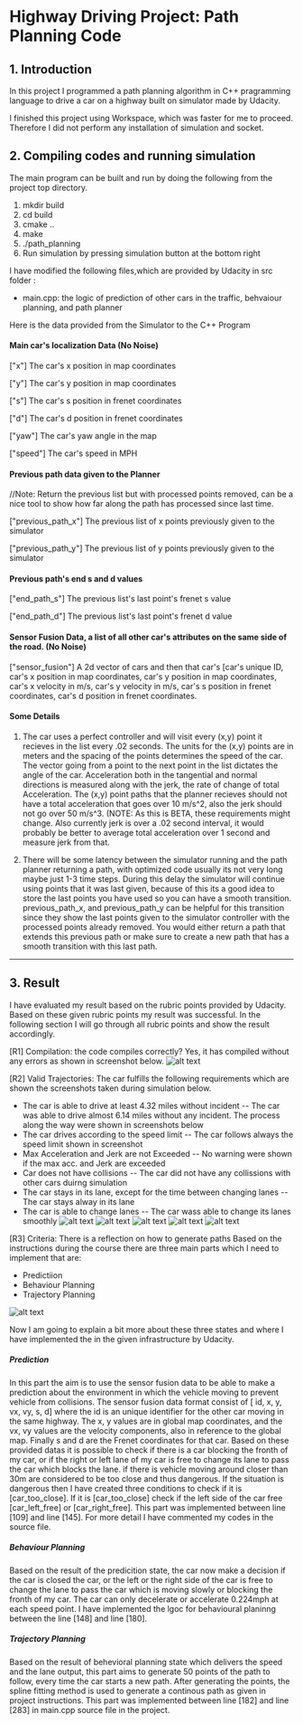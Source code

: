 # Highway Driving Project: Path Planning Code

## 1. Introduction

In this project I programmed a path planning algorithm in C++ pragramming language to drive a car on a highway built on simulator made by Udacity.

I finished this project using Workspace, which was faster for me to proceed. Therefore I did not perform any installation of simulation and socket.

[image1]: ./start.PNG "compile and run"
[image2]: ./result.PNG "Result 1"
[image3]: ./result2.PNG "Result 2"
[image4]: ./result3.PNG "Result 3"
[image5]: ./result4.PNG "Result 4"
[image6]: ./result5.PNG "Result 5"
[image7]: ./outline.PNG "Result 5"


## 2. Compiling codes and running simulation

The main program can be built and run by doing the following from the project top directory. 

1. mkdir build
2. cd build
3. cmake ..
4. make
5. ./path_planning
6. Run simulation by pressing simulation button at the bottom right

I have modified the following files,which are provided by Udacity in src folder :

- main.cpp: the logic of prediction of other cars in the traffic, behvaiour planning, and path planner

Here is the data provided from the Simulator to the C++ Program

#### Main car's localization Data (No Noise)

["x"] The car's x position in map coordinates

["y"] The car's y position in map coordinates

["s"] The car's s position in frenet coordinates

["d"] The car's d position in frenet coordinates

["yaw"] The car's yaw angle in the map

["speed"] The car's speed in MPH

#### Previous path data given to the Planner

//Note: Return the previous list but with processed points removed, can be a nice tool to show how far along
the path has processed since last time. 

["previous_path_x"] The previous list of x points previously given to the simulator

["previous_path_y"] The previous list of y points previously given to the simulator

#### Previous path's end s and d values 

["end_path_s"] The previous list's last point's frenet s value

["end_path_d"] The previous list's last point's frenet d value

#### Sensor Fusion Data, a list of all other car's attributes on the same side of the road. (No Noise)

["sensor_fusion"] A 2d vector of cars and then that car's [car's unique ID, car's x position in map coordinates, car's y position in map coordinates, car's x velocity in m/s, car's y velocity in m/s, car's s position in frenet coordinates, car's d position in frenet coordinates. 

#### Some Details

1. The car uses a perfect controller and will visit every (x,y) point it recieves in the list every .02 seconds. The units for the (x,y) points are in meters and the spacing of the points determines the speed of the car. The vector going from a point to the next point in the list dictates the angle of the car. Acceleration both in the tangential and normal directions is measured along with the jerk, the rate of change of total Acceleration. The (x,y) point paths that the planner recieves should not have a total acceleration that goes over 10 m/s^2, also the jerk should not go over 50 m/s^3. (NOTE: As this is BETA, these requirements might change. Also currently jerk is over a .02 second interval, it would probably be better to average total acceleration over 1 second and measure jerk from that.

2. There will be some latency between the simulator running and the path planner returning a path, with optimized code usually its not very long maybe just 1-3 time steps. During this delay the simulator will continue using points that it was last given, because of this its a good idea to store the last points you have used so you can have a smooth transition. previous_path_x, and previous_path_y can be helpful for this transition since they show the last points given to the simulator controller with the processed points already removed. You would either return a path that extends this previous path or make sure to create a new path that has a smooth transition with this last path.


---
## 3. Result

I have evaluated my result based on the rubric points provided by Udacity. Based on these given rubric points my result was successful. In the following section I will go through all rubric points and show the result accordingly. 

[R1] Compilation: the code compiles correctly?
Yes, it has compiled without any errors as shown in screenshot below.
![alt text][image1] 

[R2] Valid Trajectories: The car fulfills the following requirements which are shown the screenshots taken during simulation below.
- The car is able to drive at least 4.32 miles without incident
-- The car was able to drive almost 6.14 miles without any incident. The process along the way were shown in screenshots below
- The car drives according to the speed limit
-- The car follows always the speed limit shown in screenshot
- Max Acceleration and Jerk are not Exceeded
-- No warning were shown if the max acc. and Jerk are exceeded
- Car does not have collisions
-- The car did not have any collissions with other cars duirng simulation
- The car stays in its lane, except for the time between changing lanes
-- The car stays alway in its lane 
- The car is able to change lanes
-- The car wass able to change its lanes smoothly
![alt text][image3] 
![alt text][image2]
![alt text][image4]
![alt text][image5] 
![alt text][image6] 

[R3] Criteria: There is a reflection on how to generate paths
Based on the instructions during the course there are three main parts which I need to implement that are:
- Predictiion
- Behaviour Planning
- Trajectory Planning

![alt text][image7] 

Now I am going to explain a bit more about these three states and where I have implemented the in the given infrastructure by Udacity.

##### Prediction
In this part the aim is to use the sensor fusion data to be able to make a prediction about the environment in which the vehicle moving to prevent vehicle from collisions. The sensor fusion data format consist of  [ id, x, y, vx, vy, s, d] where the id is an unique identifier for the other car moving in the same highway. The x, y values are in global map coordinates, and the vx, vy values are the velocity components, also in reference to the global map. Finally s and d are the Frenet coordinates for that car. Based on these provided datas it is possible to check if there is a car blocking the fronth of my car, or if the right or left lane of my car is free to change its lane to pass the car which blocks the lane. if there is vehicle moving around closer than 30m are considered to be too close and thus dangerous. If the situation is dangerous then I have created three conditions to check if it is [car_too_close]. If it is [car_too_close] check if the left side of the car free [car_left_free] or [car_right_free]. This part was implemented between line [109] and line [145]. For more detail I have commented my codes in the source file.

##### Behaviour Planning 
Based on the result of the predicition state, the car now make a decision if the car is closed the car, or the left or the right side of the car is free to change the lane to pass the car which is moving slowly or blocking the fronth of my car. The car can only decelerate or accelerate 0.224mph at each speed point. I have implemented the lgoc for behavioural planinng between the line [148] and line [180].

##### Trajectory Planning
Based on the result of behevioral planning state which delivers the speed and the lane output, this part aims to generate 50 points of the path to follow, every time the car starts a new path. After generating the points, the spline fitting method is used to generate a continous path as given in project instructions. This part was implemented between line [182] and line [283] in main.cpp source file in the project.